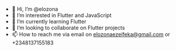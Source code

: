 - 👋 Hi, I’m @elozona
- 👀 I’m interested in Flutter and JavaScript
- 🌱 I’m currently learning Flutter
- 💞️ I’m looking to collaborate on Flutter projects 
- 📫 How to reach me via email on elozonaezeifeka@gmail.com or +2348137155183

<!---
elozona/elozona is a ✨ special ✨ repository because its `README.md` (this file) appears on your GitHub profile.
You can click the Preview link to take a look at your changes.
--->
